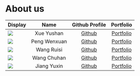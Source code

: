 # About us

Display | Name | Github Profile | Portfolio 
--------|:----:|:--------------:|:---------:
![](https://via.placeholder.com/100.png?text=Photo) | Xue Yushan | [Github](https://github.com/) | [Portfolio](team/johndoe.md)
![](https://via.placeholder.com/100.png?text=Photo) | Peng Wenxuan | [Github](https://github.com/) | [Portfolio](team/johndoe.md)
![](https://via.placeholder.com/100.png?text=Photo) | Wang Ruisi | [Github](https://github.com/oneScotch) | [Portfolio](team/onescotch.md)
![](https://via.placeholder.com/100.png?text=Photo) | Wang Chuhan | [Github](https://github.com/) | [Portfolio](team/johndoe.md)
![](https://avatars.githubusercontent.com/u/73170270?v=4) | Jiang Yuxin | [Github](https://github.com/Yuxinn-J) | [Portfolio](team/yuxinn-j.md)
